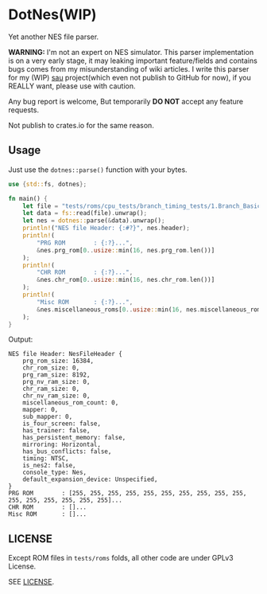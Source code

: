 # DotNes(WIP)

Yet another NES file parser.

**WARNING:** I'm not an expert on NES simulator. This parser implementation is on a very early stage, it may leaking important feature/fields and contains bugs comes from my misunderstanding of wiki articles. I write this parser for my (WIP) [sau][sau-repo] project(which even not publish to GitHub for now), if you REALLY want, please use with caution.

Any bug report is welcome, But temporarily **DO NOT** accept any feature requests.

Not publish to crates.io for the same reason.

## Usage

Just use the `dotnes::parse()` function with your bytes.

```rust
use {std::fs, dotnes};

fn main() {
    let file = "tests/roms/cpu_tests/branch_timing_tests/1.Branch_Basics.nes";
    let data = fs::read(file).unwrap();
    let nes = dotnes::parse(&data).unwrap();
    println!("NES file Header: {:#?}", nes.header);
    println!(
        "PRG ROM        : {:?}...",
        &nes.prg_rom[0..usize::min(16, nes.prg_rom.len())]
    );
    println!(
        "CHR ROM        : {:?}...",
        &nes.chr_rom[0..usize::min(16, nes.chr_rom.len())]
    );
    println!(
        "Misc ROM       : {:?}...",
        &nes.miscellaneous_roms[0..usize::min(16, nes.miscellaneous_roms.len())]
    );
}
```

Output: 

```text
NES file Header: NesFileHeader {
    prg_rom_size: 16384,
    chr_rom_size: 0,
    prg_ram_size: 8192,
    prg_nv_ram_size: 0,
    chr_ram_size: 0,
    chr_nv_ram_size: 0,
    miscellaneous_rom_count: 0,
    mapper: 0,
    sub_mapper: 0,
    is_four_screen: false,
    has_trainer: false,
    has_persistent_memory: false,
    mirroring: Horizontal,
    has_bus_conflicts: false,
    timing: NTSC,
    is_nes2: false,
    console_type: Nes,
    default_expansion_device: Unspecified,
}
PRG ROM        : [255, 255, 255, 255, 255, 255, 255, 255, 255, 255, 255, 255, 255, 255, 255, 255]...
CHR ROM        : []...
Misc ROM       : []...
```

## LICENSE

Except ROM files in `tests/roms` folds, all other code are under GPLv3 License.

SEE [LICENSE][license-file].

[sau-repo]: https://git.7sdre.am/7sDream/sau 
[license-file]: https://github.com/7sDream/dotnes/blob/master/LICENSE
